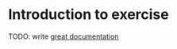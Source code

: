 # Introduction to exercise

TODO: write [great documentation](http://jacobian.org/writing/what-to-write/)
